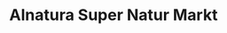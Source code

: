 ---
title: "Alnatura Super Natur Markt"
url: /esslingen-am-neckar/alnatura-super-natur-markt/
shop: Supermarkt
---